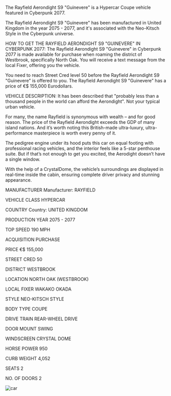 The Rayfield Aerondight S9 "Guinevere" is a Hypercar Coupe vehicle featured in Cyberpunk 2077.

The Rayfield Aerondight S9 "Guinevere" has been manufactured in United Kingdom in the year 2075 - 2077, and it's associated with the Neo-Kitsch Style in the Cyberpunk universe.

HOW TO GET THE RAYFIELD AERONDIGHT S9 "GUINEVERE" IN CYBERPUNK 2077:
The Rayfield Aerondight S9 "Guinevere" in Cyberpunk 2077 is made available for purchase when roaming the district of Westbrook, specifically North Oak. You will receive a text message from the local Fixer, offering you the vehicle.

You need to reach Street Cred level 50 before the Rayfield Aerondight S9 "Guinevere" is offered to you. The Rayfield Aerondight S9 "Guinevere" has a price of €$ 155,000 Eurodollars.

VEHICLE DESCRIPTION:
It has been described that "probably less than a thousand people in the world can afford the Aerondight". Not your typical urban vehicle.

For many, the name Rayfield is synonymous with wealth – and for good reason. The price of the Rayfield Aerondight exceeds the GDP of many island nations. And it’s worth noting this British-made ultra-luxury, ultra-performance masterpiece is worth every penny of it.

The pedigree engine under its hood puts this car on equal footing with professional racing vehicles, and the interior feels like a 5-star penthouse suite. But if that’s not enough to get you excited, the Aerodight doesn’t have a single window.

With the help of a CrystalDome, the vehicle’s surroundings are displayed in real-time inside the cabin, ensuring complete driver privacy and stunning appearance.

MANUFACTURER
Manufacturer: RAYFIELD

VEHICLE CLASS
HYPERCAR

COUNTRY
Country: UNITED KINGDOM

PRODUCTION YEAR
2075 - 2077

TOP SPEED
190 MPH

ACQUISITION
PURCHASE

PRICE
€$ 155,000

STREET CRED
50

DISTRICT
WESTBROOK

LOCATION
NORTH OAK (WESTBROOK)

LOCAL FIXER
WAKAKO OKADA

STYLE
NEO-KITSCH STYLE

BODY TYPE
COUPE

DRIVE TRAIN
REAR-WHEEL DRIVE

DOOR MOUNT
SWING

WINDSCREEN
CRYSTAL DOME

HORSE POWER
950

CURB WEIGHT
4,052

SEATS
2

NO. OF DOORS
2

![car](https://www.gamesatlas.com/images/jch-optimize/ng/images_cyberpunk2077_vehicles_herrera-outlaw-gts.webp)
